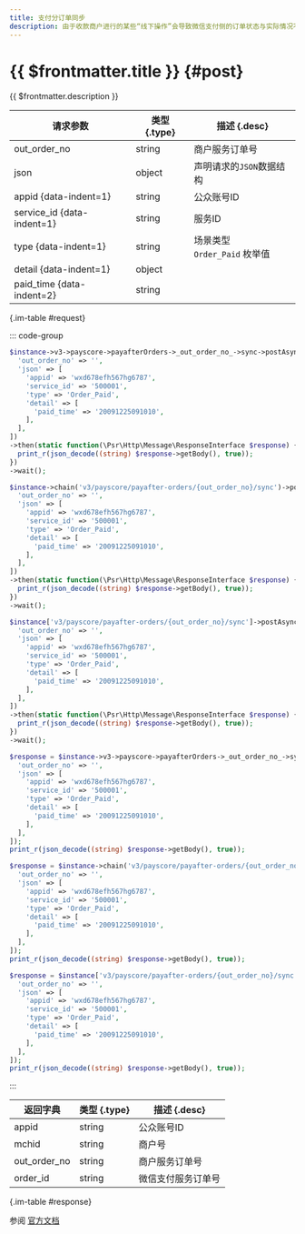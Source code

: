 ```yaml
---
title: 支付分订单同步
description: 由于收款商户进行的某些“线下操作”会导致微信支付侧的订单状态与实际情况不符，例如用户通过线下付款的方式已经完成了支付，而微信支付侧还没有支付成功，此时可能导致用户重复支付。因此商户需要通过订单同步接口将订单状态同步给微信支付，修改订单在微信支付系统中的状态。 **注意：** 本接口只适用于智慧零售、先享后付、免押租借、免押速住的免押订单。
---
```


# {{ $frontmatter.title }} {#post}

{{ $frontmatter.description }}

| 请求参数 | 类型 {.type} | 描述 {.desc}
| --- | --- | ---
| out_order_no | string | 商户服务订单号
| json | object | 声明请求的`JSON`数据结构
| appid {data-indent=1} | string | 公众账号ID
| service_id {data-indent=1} | string | 服务ID
| type {data-indent=1} | string | 场景类型<br/>`Order_Paid` 枚举值
| detail {data-indent=1} | object | 
| paid_time {data-indent=2} | string | 

{.im-table #request}

::: code-group

```php [异步纯链式]
$instance->v3->payscore->payafterOrders->_out_order_no_->sync->postAsync([
  'out_order_no' => '',
  'json' => [
    'appid' => 'wxd678efh567hg6787',
    'service_id' => '500001',
    'type' => 'Order_Paid',
    'detail' => [
      'paid_time' => '20091225091010',
    ],
  ],
])
->then(static function(\Psr\Http\Message\ResponseInterface $response) {
  print_r(json_decode((string) $response->getBody(), true));
})
->wait();
```

```php [异步声明式]
$instance->chain('v3/payscore/payafter-orders/{out_order_no}/sync')->postAsync([
  'out_order_no' => '',
  'json' => [
    'appid' => 'wxd678efh567hg6787',
    'service_id' => '500001',
    'type' => 'Order_Paid',
    'detail' => [
      'paid_time' => '20091225091010',
    ],
  ],
])
->then(static function(\Psr\Http\Message\ResponseInterface $response) {
  print_r(json_decode((string) $response->getBody(), true));
})
->wait();
```

```php [异步属性式]
$instance['v3/payscore/payafter-orders/{out_order_no}/sync']->postAsync([
  'out_order_no' => '',
  'json' => [
    'appid' => 'wxd678efh567hg6787',
    'service_id' => '500001',
    'type' => 'Order_Paid',
    'detail' => [
      'paid_time' => '20091225091010',
    ],
  ],
])
->then(static function(\Psr\Http\Message\ResponseInterface $response) {
  print_r(json_decode((string) $response->getBody(), true));
})
->wait();
```

```php [同步纯链式]
$response = $instance->v3->payscore->payafterOrders->_out_order_no_->sync->post([
  'out_order_no' => '',
  'json' => [
    'appid' => 'wxd678efh567hg6787',
    'service_id' => '500001',
    'type' => 'Order_Paid',
    'detail' => [
      'paid_time' => '20091225091010',
    ],
  ],
]);
print_r(json_decode((string) $response->getBody(), true));
```

```php [同步声明式]
$response = $instance->chain('v3/payscore/payafter-orders/{out_order_no}/sync')->post([
  'out_order_no' => '',
  'json' => [
    'appid' => 'wxd678efh567hg6787',
    'service_id' => '500001',
    'type' => 'Order_Paid',
    'detail' => [
      'paid_time' => '20091225091010',
    ],
  ],
]);
print_r(json_decode((string) $response->getBody(), true));
```

```php [同步属性式]
$response = $instance['v3/payscore/payafter-orders/{out_order_no}/sync']->post([
  'out_order_no' => '',
  'json' => [
    'appid' => 'wxd678efh567hg6787',
    'service_id' => '500001',
    'type' => 'Order_Paid',
    'detail' => [
      'paid_time' => '20091225091010',
    ],
  ],
]);
print_r(json_decode((string) $response->getBody(), true));
```

:::

| 返回字典 | 类型 {.type} | 描述 {.desc}
| --- | --- | ---
| appid | string | 公众账号ID
| mchid | string | 商户号
| out_order_no | string | 商户服务订单号
| order_id | string | 微信支付服务订单号

{.im-table #response}

参阅 [官方文档](https://pay.weixin.qq.com/wiki/doc/apiv3/payscore.php?chapter=24_1&index=1)
